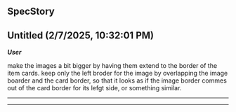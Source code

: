 ## SpecStory

## Untitled (2/7/2025, 10:32:01 PM)

_**User**_

make the images a bit bigger by having them extend to the border of the item cards. 
keep only the left broder for the image by overlapping the image boarder and the card border, so that it looks as if the image border commes out of the card border for its lefgt side, or something similar.

---



---

